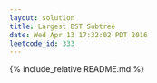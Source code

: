 ```yaml
---
layout: solution
title: Largest BST Subtree
date: Wed Apr 13 17:32:02 PDT 2016
leetcode_id: 333
---
```

{% include_relative README.md %}
